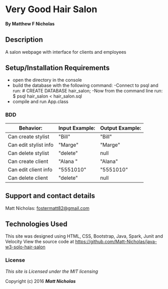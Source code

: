 # Very Good Hair Salon

#### By **Matthew F Nicholas**

## Description
A salon webpage with interface for clients and employees

## Setup/Installation Requirements
* open the directory in the console
* build the database with the following command:
    -Connect to psql and run:
        # CREATE DATABASE hair_salon;
    -Now from the command line run:
        $ psql hair_salon < hair_salon.sql
* compile and run App.class


### BDD
| Behavior:                              | Input Example:                             | Output Example:                            |
|----------------------------------------|--------------------------------------------|--------------------------------------------|
| Can create stylist                     | "Bill"                                     |  "Bill"                                    |
| Can edit stylist info                  | "Marge"                                    | "Marge"                                    |
| Can delete stylist                     | "delete"                                   | null                                       |
| Can create client                      | "Alana "                                   | "Alana"                                    |
| Can edit client info                   | "5551010"                                  | "5551010"                                  |
| Can delete client                      | "delete"                                   | null                                       |


## Support and contact details
Matt Nicholas: fostermatt82@gmail.com

## Technologies Used
This site was designed using HTML, CSS, Bootstrap, Java, Spark, Junit and Velocity
View the source code at https://github.com/Matt-Nicholas/java-w3-solo-hair-salon

### License
*This site is Licensed under the MIT licensing*

Copyright (c) 2016 **_Matt Nicholas_**
